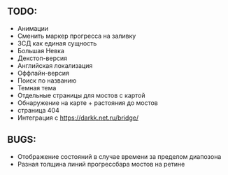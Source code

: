 ## TODO:
* Анимации
* Сменить маркер прогресса на заливку
* ЗСД как единая сущность
* Большая Невка
* Декстоп-версия
* Английская локализация
* Оффлайн-версия
* Поиск по названию
* Темная тема
* Отдельные страницы для мостов с картой
* Обнаружение на карте + растояния до мостов
* страница 404
* Интеграция с https://darkk.net.ru/bridge/
## BUGS:
* Отображение состояний в случае времени за пределом диапозона
* Разная толщина линий прогрессбара мостов на ретине